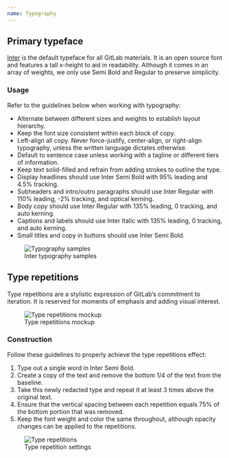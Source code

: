 ```yaml
---
name: Typography
---
```


## Primary typeface

[Inter](https://fonts.google.com/specimen/Inter?preview.text=Inter&preview.text_type=custom&query=Inter) is the default typeface for all GitLab materials. It is an open source font and features a tall x-height to aid in readability. Although it comes in an array of weights, we only use Semi Bold and Regular to preserve simplicity.

### Usage

Refer to the guidelines below when working with typography:

- Alternate between different sizes and weights to establish layout hierarchy.
- Keep the font size consistent within each block of copy.
- Left-align all copy. Never force-justify, center-align, or right-align typography, unless the written language dictates otherwise.
- Default to sentence case unless working with a tagline or different tiers of information.
- Keep text solid-filled and refrain from adding strokes to outline the type.
- Display headlines should use Inter Semi Bold with 95% leading and 4.5% tracking.
- Subheaders and intro/outro paragraphs should use Inter Regular with 110% leading, -2% tracking, and optical kerning.
- Body copy should use Inter Regular with 135% leading, 0 tracking, and auto kerning.
- Captions and labels should use Inter Italic with 135% leading, 0 tracking, and auto kerning.
- Small titles and copy in buttons should use Inter Semi Bold.

<figure class="figure" role="figure" aria-label="Inter typography samples">
  <img class="figure-img p-a-5" src="/img/brand/typography.svg" alt="Typography samples" role="img" />
  <figcaption class="figure-caption">Inter typography samples</figcaption>
</figure>

## Type repetitions

Type repetitions are a stylistic expression of GitLab’s commitment to iteration. It is reserved for moments of emphasis and adding visual interest.

<figure class="figure" role="figure" aria-label="Type repetitions mockup">
  <img class="figure-img img-50" src="/img/brand/devops-shirt-mockup.png" alt="Type repetitions mockup" role="img" />
  <figcaption class="figure-caption">Type repetitions mockup</figcaption>
</figure>

### Construction

Follow these guidelines to properly achieve the type repetitions effect:

1. Type out a single word in Inter Semi Bold.
1. Create a copy of the text and remove the bottom 1/4 of the text from the baseline.
1. Take this newly redacted type and repeat it at least 3 times above the original text.
1. Ensure that the vertical spacing between each repetition equals 75% of the bottom portion that was removed.
1. Keep the font weight and color the same throughout, although opacity changes can be applied to the repetitions.

<figure class="figure" role="figure" aria-label="Type repetition settings">
  <img class="figure-img p-a-5" src="/img/brand/type-repetitions.svg" alt="Type repetitions" role="img" />
  <figcaption class="figure-caption">Type repetition settings</figcaption>
</figure>
